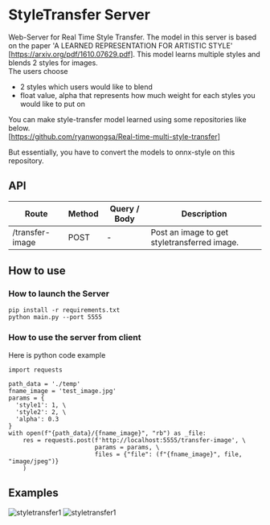# StyleTransfer Server
 Web-Server for Real Time Style Transfer.
The model in this server is based on the paper 'A LEARNED REPRESENTATION FOR ARTISTIC STYLE' [https://arxiv.org/pdf/1610.07629.pdf]. 
This model learns multiple styles and blends 2 styles for images.  
The users choose 
  * 2 styles which users would like to blend
  * float value, alpha that represents how much weight for each styles you would like to put on

You can make style-transfer model learned using some repositories like below.   
[https://github.com/ryanwongsa/Real-time-multi-style-transfer]

But essentially, you have to convert the models to onnx-style on this repository.  

## API

| Route | Method | Query / Body | Description |
| --- | --- | --- | --- |
| /transfer-image | POST | - | Post an image to get styletransferred image. |

## How to use
### How to launch the Server
```
pip install -r requirements.txt
python main.py --port 5555
```

### How to use the server from client
Here is python code example 
```
import requests

path_data = './temp'
fname_image = 'test_image.jpg'
params = {
  'style1': 1, \
  'style2': 2, \
  'alpha': 0.3
}
with open(f"{path_data}/{fname_image}", "rb") as _file:
    res = requests.post(f'http://localhost:5555/transfer-image', \
                        params = params, \
                        files = {"file": (f"{fname_image}", file, "image/jpeg")}
    )
```

## Examples  
<img src="https://i1.wp.com/totalvision.kevin-asobi.com/wp-content/uploads/2022/07/Trump1.jpg?ssl=1" alt="styletransfer1" title="styletransfer1">

<img src="https://totalvision.kevin-asobi.com/wp-content/uploads/2022/11/b89410d3-1bb9-475c-801d-5ffdd1e05781.png" alt="styletransfer1" title="styletransfer1">
